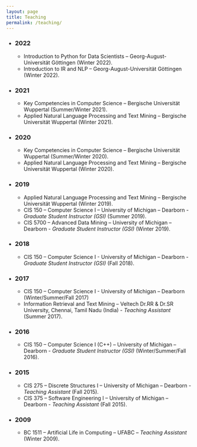 ```yaml
---
layout: page
title: Teaching
permalink: /teaching/
---
```

- ### **2022**
    - Introduction to Python for Data Scientists – Georg-August-Universität Göttingen (Winter 2022).
    - Introduction to IR and NLP – Georg-August-Universität Göttingen (Winter 2022).
- ### **2021**
    - Key Competencies in Computer Science – Bergische Universität Wuppertal (Summer/Winter 2021).
    - Applied Natural Language Processing and Text Mining – Bergische Universität Wuppertal (Winter 2021).
- ### **2020**
    - Key Competencies in Computer Science – Bergische Universität Wuppertal (Summer/Winter 2020).
    - Applied Natural Language Processing and Text Mining – Bergische Universität Wuppertal (Winter 2020).
- ### **2019**
    - Applied Natural Language Processing and Text Mining – Bergische Universität Wuppertal (Winter 2019).
    - CIS 150 – Computer Science I – University of Michigan – Dearborn - *Graduate Student Instructor (GSI)* (Summer 2019).
    - CIS 5700 – Advanced Data Mining – University of Michigan – Dearborn - *Graduate Student Instructor (GSI)* (Winter 2019).
- ### **2018**
    - CIS 150 – Computer Science I - University of Michigan – Dearborn - *Graduate Student Instructor (GSI)* (Fall 2018).
- ### **2017**
    - CIS 150 – Computer Science I - University of Michigan – Dearborn  (Winter/Summer/Fall 2017)
    - Information Retrieval and Text Mining – Veltech Dr.RR & Dr.SR University, Chennai, Tamil Nadu (India) - *Teaching Assistant* (Summer 2017).
- ### **2016**
    - CIS 150 – Computer Science I (C++) – University of Michigan – Dearborn - *Graduate Student Instructor (GSI)*  (Winter/Summer/Fall 2016).
- ### **2015**
    - CIS 275 – Discrete Structures I – University of Michigan – Dearborn - *Teaching Assistant* (Fall 2015).
    - CIS 375 – Software Engineering I – University of Michigan – Dearborn - *Teaching Assistant* (Fall 2015).
- ### **2009**
    - BC 1511 – Artificial Life in Computing – UFABC – *Teaching Assistant* (Winter 2009).